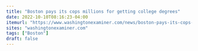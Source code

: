 ```yaml
---
title: "Boston pays its cops millions for getting college degrees"
date: 2022-10-10T08:16:23-04:00
itemurl: "https://www.washingtonexaminer.com/news/boston-pays-its-cops-millions-for-getting-college-degrees"
sites: "washingtonexaminer.com"
tags: ["Boston"]
draft: false
---
```


